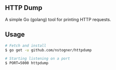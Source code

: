 ## HTTP Dump

A simple Go (golang) tool for printing HTTP requests.

## Usage

```sh
# Fetch and install
$ go get -u github.com/nstogner/httpdump

# Starting listening on a port
$ PORT=5000 httpdump
```
